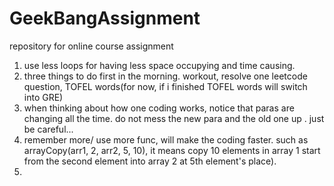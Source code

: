 # GeekBangAssignment
repository for online course assignment
1. use less loops for having less space occupying and time causing.
2. three things to do first in the morning. workout, resolve one leetcode question, TOFEL words(for now, if i finished TOFEL words will switch into GRE)
3. when thinking about how one coding works, notice that paras are changing all the time. do not mess the new para and the old one up . just be careful...
4. remember more/ use more func, will make the coding faster. such as arrayCopy(arr1, 2, arr2, 5, 10), it means copy 10 elements in array 1 start from the second element into array 2 at 5th element's place).
5. 
